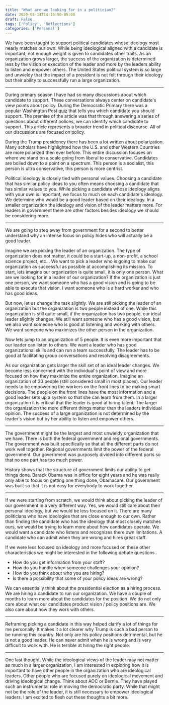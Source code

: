 ```yaml
---
title: "What are we looking for in a politician?"
date: 2020-03-14T14:15:50-05:00
draft: False
tags: ['Policy', 'Reflections']
categories: ['Personal']
---
```


We have been taught to support political candidates whose ideology most nearly matches our own. While being ideological aligned with a candidate is important, not enough weight is given to candidates other traits. As an organization grows larger, the success of the organization is determined less by the vision or execution of the leader and more by the leaders ability to listen and empower others. The United States political system is so large and unwieldy that the impact of a president is not felt through their ideology but their ability to successfully run a large organization.

* * *

During primary season I have had so many discussions about which candidate to support. These conversations always center on candidate's view points about policy. During the Democratic Primary there was a popular Washington Post [quiz](https://www.washingtonpost.com/graphics/politics/policy-2020/quiz-which-candidate-agrees-with-me/) that tells you which candidate you should support. The premise of the article was that through answering a series of questions about different polices, we can identify which candidate to support. This article represents a broader trend in political discourse. All of our discussions are focused on policy.

During the Trump presidency there has been a lot written about polarization. Many scholars have highlighted how the U.S. and other Western Countries are more polarized then ever before. This entire discussion focuses on where we stand on a scale going from liberal to conservative. Candidates are boiled down to a point on a spectrum. This person is a socialist, this person is ultra conservative, this person is more centrist.

Political ideology is closely tied with personal values. Choosing a candidate that has similar policy ideas to you often means choosing a candidate that has similar values to you. While picking a candidate whose ideology aligns with your own is important, we focus to much on each candidate's ideology. We determine who would be a good leader based on their idealogy. In a smaller organization the ideology and vision of the leader matters more. For leaders in government there are other factors besides ideology we should be considering more.

* * *

We are going to step away from government for a second to better understand why an intense focus on policy hides who will actually be a good leader.

Imagine we are picking the leader of an organization. The type of organization does not matter, it could be a start-up, a non-profit, a school science project, etc... We want to pick a leader who is going to make our organization as successful as possible at accomplishing its mission. To start, lets imagine our organization is quite small, it is only one person. What are we looking for in a leader of our organization? If the organization is just one person, we want someone who has a good vision and is going to be able to execute that vision. I want someone who is a hard worker and who has good ideas.

But now, let us change the task slightly. We are still picking the leader of an organization but the organization is two people instead of one. While this organization is still quite small, if the organization has two people,  our ideal leader slightly changes. We still want someone who has a good vision, but we also want someone who is good at listening and working with others. We want someone who maximizes the other person in the organization.

Now lets jump to an organization of 5 people. It is even more important that our leader can listen to others. We want a leader who has good organizational skills and can run a team successfully. The leader has to be good at facilitating group conversations and resolving disagreements.

As our organization gets larger the skill set of an ideal leader changes. We become less concerned with the individual's point of view and more focused on how they maximize the entire organization. Imagine an organization of 30 people (still considered small in most places). Our leader needs to be empowering the workers on the front lines to be making smart decisions. The people on the front lines have the most information and a good leader sets up a system so that she can learn from them. In a larger organization it is critical that the leader is good at hiring talent. The larger the organization the more different things matter than the leaders individual opinion. The success of a large organization is not determined by the leader's vision but by her ability to listen and empower others.

* * *

The government might be the largest and most unwieldy organization that we have. There is both the federal government and regional governments. The government was built specifically so that all the different parts do not work well together. Regional governments limit the power of the federal government. Our government was purposely divided into different parts so that no one part has too much power.

History shows that the structure of government limits our ability to get things done. Barack Obama was in office for eight years and he was really only able to focus on getting one thing done, Obamacare. Our government was built so that it is not easy for everybody to work together.

* * *

If we were starting from scratch, we would think about picking the leader of our government in a very different way. Yes, we would still care about their personal ideology, but we would be less focused on it. There are many politicians who have ideologies that are close enough to our own. Rather than finding the candidate who has the ideology that most closely matches ours, we would be trying to learn more about how candidates operate. We would want a candidate who listens and recognizes there own limitations. A candidate who can admit when they are wrong and hires great staff.

If we were less focused on ideology and more focused on these other characteristics we might be interested in the following debate questions.

 - How do you get information from your staff?
 - How do you handle when someone challenges your opinion?
 - How do you think about who you are hiring?
 - Is there a possibility that some of your policy ideas are wrong?

We can essentially think about the presidential election as a hiring process. We are hiring a candidate to run our organization. We have a couple of months to learn more about the candidates for the position. We do not only care about what our candidates product vision / policy positions are. We also care about how they work with others.

* * *

Reframing picking a candidate in this way helped clarify a lot of things for me personally. It makes it a lot clearer why Trump is such a bad person to be running this country. Not only are his policy positions detrimental, but he is not a good leader. He can never admit when he is wrong and is very difficult to work with. He is terrible at hiring the right people.

* * *

One last thought. While the ideological views of the leader may not matter as much in a larger organization, I am interested in exploring how it is important to have other people in the organization who are ideological leaders. Other people who are focused purely on ideological movement and driving ideological change. Think about AOC or Bernie. They have played such an instrumental role in moving the democratic party. While that might not be the role of the leader, it is still necessary to empower ideological leaders. I am excited to flesh out these thoughts a bit more.

